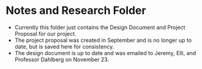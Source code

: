 # Notes and Research Folder

- Currently this folder just contains the Design Document and Project Proposal for our project. 
- The project proposal was created in September and is no longer up to date, but is saved here for consistency. 
- The design document is up to date and was emailed to Jeremy, Elli, and Professor Dahlberg on November 23.
